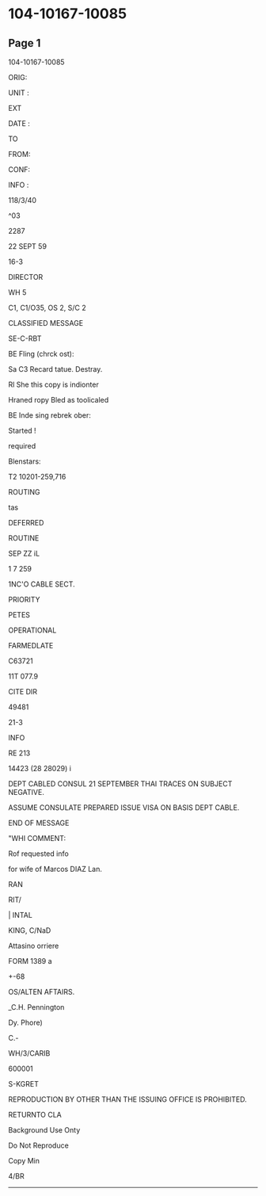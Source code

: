 # 104-10167-10085

## Page 1

104-10167-10085

ORIG:

UNIT :

EXT

DATE :

TO

FROM:

CONF:

INFO :

118/3/40

^03

2287

22 SEPT 59

16-3

DIRECTOR

WH 5

C1, C1/O35, OS 2, S/C 2

CLASSIFIED MESSAGE

SE-C-RBT

BE Fling (chrck ost):

Sa C3 Recard tatue. Destray.

Rl She this copy is indionter

Hraned ropy Bled as toolicaled

BE Inde sing rebrek ober:

Started !

required

Blenstars:

T2 10201-259,716

ROUTING

tas

DEFERRED

ROUTINE

SEP ZZ iL

1 7 259

1NC'O CABLE SECT.

PRIORITY

PETES

OPERATIONAL

FARMEDLATE

C63721

11T 077.9

CITE DIR

49481

21-3

INFO

RE 213

14423 (28 28029) i

DEPT CABLED CONSUL 21 SEPTEMBER THAI TRACES ON SUBJECT NEGATIVE.

ASSUME CONSULATE PREPARED ISSUE VISA ON BASIS DEPT CABLE.

END OF MESSAGE

"WHI COMMENT:

Rof requested info

for wife of Marcos DIAZ Lan.

RAN

RIT/

| INTAL

KING, C/NaD

Attasino orriere

FORM 1389 a

+-68

OS/ALTEN AFTAIRS.

_C.H. Pennington

Dy. Phore)

C.-

WH/3/CARIB

600001

S-KGRET

REPRODUCTION BY OTHER THAN THE ISSUING OFFICE IS PROHIBITED.

RETURNTO CLA

Background Use Onty

Do Not Reproduce

Copy Min

4/BR

---

